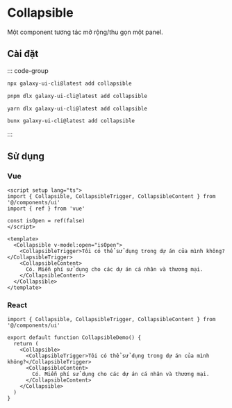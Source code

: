 # Collapsible

Một component tương tác mở rộng/thu gọn một panel.

<ComponentPreview name="CollapsibleDemo">
  <template #preview>
    <DemoContainer>
      <CollapsibleDemo />
    </DemoContainer>
  </template>
  <template #code>

::: code-group

```vue [Vue]
<script setup lang="ts">
import { Collapsible, CollapsibleTrigger, CollapsibleContent } from '@/components/ui/collapsible'
</script>

<template>
  <Collapsible>
    <CollapsibleTrigger>Can I use this in my project?</CollapsibleTrigger>
    <CollapsibleContent>
      Yes. Free to use for personal and commercial projects.
    </CollapsibleContent>
  </Collapsible>
</template>
```

```tsx [React]
import { Collapsible, CollapsibleTrigger, CollapsibleContent } from "@/components/ui/collapsible"

export default function App() {
  return (
    <Collapsible>
      <CollapsibleTrigger>Can I use this in my project?</CollapsibleTrigger>
      <CollapsibleContent>
        Yes. Free to use for personal and commercial projects.
      </CollapsibleContent>
    </Collapsible>
  )
}
```

```typescript [Angular]
import { Component } from '@angular/core';
import { CollapsibleComponent } from '@/components/ui/collapsible';

@Component({
  selector: 'app-root',
  standalone: true,
  imports: [CollapsibleComponent],
  template: `
    <ui-collapsible>
      <ui-collapsible-trigger>Can I use this in my project?</ui-collapsible-trigger>
      <ui-collapsible-content>
        Yes. Free to use for personal and commercial projects.
      </ui-collapsible-content>
    </ui-collapsible>
  `
})
export class AppComponent {}
```

:::

  </template>
</ComponentPreview>

## Cài đặt

::: code-group

```bash [npm]
npx galaxy-ui-cli@latest add collapsible
```

```bash [pnpm]
pnpm dlx galaxy-ui-cli@latest add collapsible
```

```bash [yarn]
yarn dlx galaxy-ui-cli@latest add collapsible
```

```bash [bun]
bunx galaxy-ui-cli@latest add collapsible
```

:::

## Sử dụng

### Vue

```vue
<script setup lang="ts">
import { Collapsible, CollapsibleTrigger, CollapsibleContent } from '@/components/ui'
import { ref } from 'vue'

const isOpen = ref(false)
</script>

<template>
  <Collapsible v-model:open="isOpen">
    <CollapsibleTrigger>Tôi có thể sử dụng trong dự án của mình không?</CollapsibleTrigger>
    <CollapsibleContent>
      Có. Miễn phí sử dụng cho các dự án cá nhân và thương mại.
    </CollapsibleContent>
  </Collapsible>
</template>
```

### React

```tsx
import { Collapsible, CollapsibleTrigger, CollapsibleContent } from '@/components/ui'

export default function CollapsibleDemo() {
  return (
    <Collapsible>
      <CollapsibleTrigger>Tôi có thể sử dụng trong dự án của mình không?</CollapsibleTrigger>
      <CollapsibleContent>
        Có. Miễn phí sử dụng cho các dự án cá nhân và thương mại.
      </CollapsibleContent>
    </Collapsible>
  )
}
```

